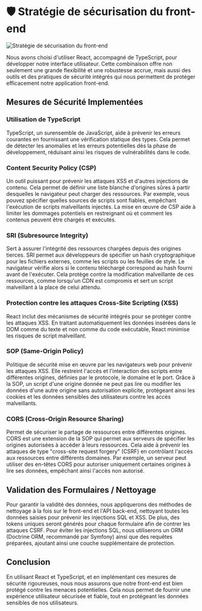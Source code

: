 # 🛡️ Stratégie de sécurisation du front-end

![Stratégie de sécurisation du front-end](/img/cybersecurity.png)

Nous avons choisi d'utiliser React, accompagné de TypeScript, pour développer notre interface utilisateur. Cette combinaison offre non seulement une grande flexibilité et une robustesse accrue, mais aussi des outils et des pratiques de sécurité intégrés qui nous permettent de protéger efficacement notre application front-end.

## Mesures de Sécurité Implementées

### Utilisation de TypeScript
TypeScript, un surensemble de JavaScript, aide à prévenir les erreurs courantes en fournissant une vérification statique des types. Cela permet de détecter les anomalies et les erreurs potentielles dès la phase de développement, réduisant ainsi les risques de vulnérabilités dans le code.

### Content Security Policy (CSP)
Un outil puissant pour prévenir les attaques XSS et d'autres injections de contenu. Cela permet de définir une liste blanche d'origines sûres à partir desquelles le navigateur peut charger des ressources. Par exemple, vous pouvez spécifier quelles sources de scripts sont fiables, empêchant l'exécution de scripts malveillants injectés. La mise en œuvre de CSP aide à limiter les dommages potentiels en restreignant où et comment les contenus peuvent être chargés et exécutés.

### SRI (Subresource Integrity) 
Sert à assurer l'intégrité des ressources chargées depuis des origines tierces. SRI permet aux développeurs de spécifier un hash cryptographique pour les fichiers externes, comme les scripts ou les feuilles de style. Le navigateur vérifie alors si le contenu téléchargé correspond au hash fourni avant de l'exécuter. Cela protège contre la modification malveillante de ces ressources, comme lorsqu'un CDN est compromis et sert un script malveillant à la place de celui attendu.

### Protection contre les attaques Cross-Site Scripting (XSS)
React inclut des mécanismes de sécurité intégrés pour se protéger contre les attaques XSS. En traitant automatiquement les données insérées dans le DOM comme du texte et non comme du code exécutable, React minimise les risques de script malveillant.

### SOP (Same-Origin Policy) 
Politique de sécurité mise en œuvre par les navigateurs web pour prévenir les attaques XSS. Elle restreint l'accès et l'interaction des scripts entre différentes origines, définies par le protocole, le domaine et le port. Grâce à la SOP, un script d'une origine donnée ne peut pas lire ou modifier les données d'une autre origine sans autorisation explicite, protégeant ainsi les cookies et les données sensibles des utilisateurs contre les accès malveillants.

### CORS (Cross-Origin Resource Sharing) 
Permet de sécuriser le partage de ressources entre différentes origines. CORS est une extension de la SOP qui permet aux serveurs de spécifier les origines autorisées à accéder à leurs ressources. Cela aide à prévenir les attaques de type "cross-site request forgery" (CSRF) en contrôlant l'accès aux ressources entre différents domaines. Par exemple, un serveur peut utiliser des en-têtes CORS pour autoriser uniquement certaines origines à lire ses données, empêchant ainsi l'accès non autorisé.

## Validation des Formulaires / Nettoyage
Pour garantir la validité des données, nous appliquerons des méthodes de nettoyage à la fois sur le front-end et l'API back-end, nettoyant toutes les données saisies pour prévenir les injections SQL et XSS. De plus, des tokens uniques seront générés pour chaque formulaire afin de contrer les attaques CSRF. Pour éviter les injections SQL, nous utiliserons un ORM (Doctrine ORM, recommandé par Symfony) ainsi que des requêtes préparées, ajoutant ainsi une couche supplémentaire de protection.

## Conclusion
En utilisant React et TypeScript, et en implémentant ces mesures de sécurité rigoureuses, nous nous assurons que notre front-end est bien protégé contre les menaces potentielles. Cela nous permet de fournir une expérience utilisateur sécurisée et fiable, tout en protégeant les données sensibles de nos utilisateurs.